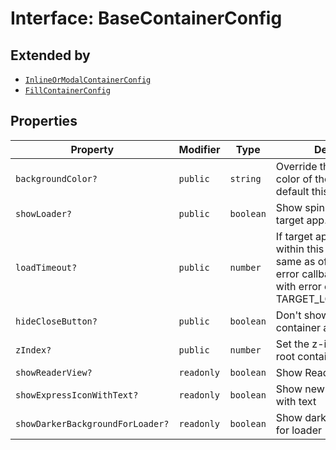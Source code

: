 # Interface: BaseContainerConfig

## Extended by

- [`InlineOrModalContainerConfig`](InlineOrModalContainerConfig.md)
- [`FillContainerConfig`](FillContainerConfig.md)

## Properties

| Property | Modifier | Type | Description |
| ------ | ------ | ------ | ------ |
| `backgroundColor?` | `public` | `string` | Override the background color of the iframe. By default this is as per theme. |
| `showLoader?` | `public` | `boolean` | Show spinner while loading target app. Default is true. |
| `loadTimeout?` | `public` | `number` | If target app does't open within this time (in ms, same as of setTimeout), the error callback is invoked with error code TARGET_LOAD_TIMED_OUT. |
| `hideCloseButton?` | `public` | `boolean` | Don't show close button for container and header bars |
| `zIndex?` | `public` | `number` | Set the z-index of of the root container |
| `showReaderView?` | `readonly` | `boolean` | Show Reader Loading View |
| `showExpressIconWithText?` | `readonly` | `boolean` | Show new express icon with text |
| `showDarkerBackgroundForLoader?` | `readonly` | `boolean` | Show darker background for loader |
